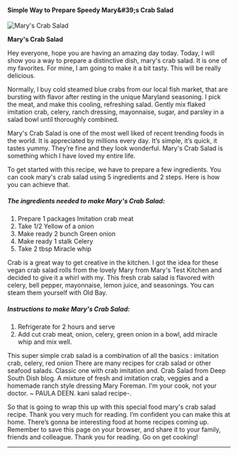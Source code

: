             

#### Simple Way to Prepare Speedy Mary&amp;#39;s Crab Salad

![Mary's Crab Salad](https://img-global.cpcdn.com/recipes/5497802114727936/751x532cq70/marys-crab-salad-recipe-main-photo.jpg)

**Mary's Crab Salad**

Hey everyone, hope you are having an amazing day today. Today, I will show you a way to prepare a distinctive dish, mary's crab salad. It is one of my favorites. For mine, I am going to make it a bit tasty. This will be really delicious.

Normally, I buy cold steamed blue crabs from our local fish market, that are bursting with flavor after resting in the unique Maryland seasoning. I pick the meat, and make this cooling, refreshing salad. Gently mix flaked imitation crab, celery, ranch dressing, mayonnaise, sugar, and parsley in a salad bowl until thoroughly combined.

Mary's Crab Salad is one of the most well liked of recent trending foods in the world. It is appreciated by millions every day. It’s simple, it’s quick, it tastes yummy. They’re fine and they look wonderful. Mary's Crab Salad is something which I have loved my entire life.

To get started with this recipe, we have to prepare a few ingredients. You can cook mary's crab salad using 5 ingredients and 2 steps. Here is how you can achieve that.

##### The ingredients needed to make Mary's Crab Salad:

1.  Prepare 1 packages Imitation crab meat
2.  Take 1/2 Yellow of a onion
3.  Make ready 2 bunch Green onion
4.  Make ready 1 stalk Celery
5.  Take 2 tbsp Miracle whip

Crab is a great way to get creative in the kitchen. I got the idea for these vegan crab salad rolls from the lovely Mary from Mary's Test Kitchen and decided to give it a whirl with my. This fresh crab salad is flavored with celery, bell pepper, mayonnaise, lemon juice, and seasonings. You can steam them yourself with Old Bay.

##### Instructions to make Mary's Crab Salad:

1.  Refrigerate for 2 hours and serve
2.  Add cut crab meat, onion, celery, green onion in a bowl, add miracle whip and mix well.

This super simple crab salad is a combination of all the basics : imitation crab, celery, red onion There are many recipes for crab salad or other seafood salads. Classic one with crab imitation and. Crab Salad from Deep South Dish blog. A mixture of fresh and imitation crab, veggies and a homemade ranch style dressing Mary Foreman. I'm your cook, not your doctor. ~ PAULA DEEN. kani salad recipe-.

So that is going to wrap this up with this special food mary's crab salad recipe. Thank you very much for reading. I’m confident you can make this at home. There’s gonna be interesting food at home recipes coming up. Remember to save this page on your browser, and share it to your family, friends and colleague. Thank you for reading. Go on get cooking!

* * *